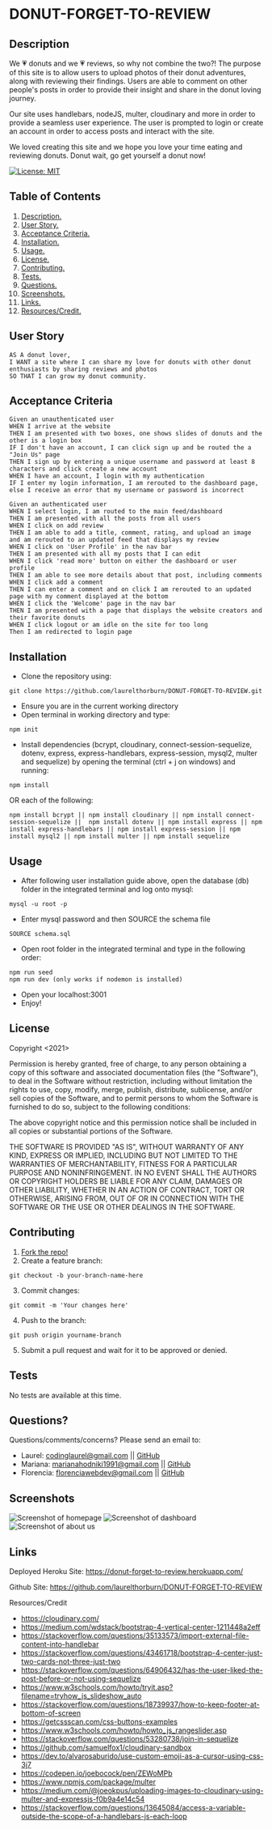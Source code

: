 # DONUT-FORGET-TO-REVIEW

<a name="descsection"></a>
## Description
We 💗 donuts and we 💗 reviews, so why not combine the two?! The purpose of this site is to allow users to upload photos of their donut adventures, along with reviewing their findings. Users are able to comment on other people's posts in order to provide their insight and share in the donut loving journey.

Our site uses handlebars, nodeJS, multer, cloudinary and more in order to provide a seamless user experience.  The user is prompted to login or create an account in order to access posts and interact with the site.

We loved creating this site and we hope you love your time eating and reviewing donuts. Donut wait, go get yourself a donut now!

[![License: MIT](https://img.shields.io/badge/License-MIT-yellow.svg)](https://opensource.org/licenses/MIT)


## Table of Contents
1. [ Description. ](#descsection)
2. [ User Story. ](#usersection)
3. [ Acceptance Criteria. ](#acceptancesection)
4. [ Installation. ](#installsection)
5. [ Usage. ](#usagesection)
6. [ License. ](#licensesection)
7. [ Contributing. ](#contribsection)
8. [ Tests. ](#testsection)
9. [ Questions. ](#questionssection)
10. [ Screenshots. ](#picsection)
11. [ Links. ](#linksection)
12. [ Resources/Credit. ](#creditsection)

<a name="usersection"></a>
## User Story
```
AS A donut lover,
I WANT a site where I can share my love for donuts with other donut enthusiasts by sharing reviews and photos
SO THAT I can grow my donut community.
```

<a name="acceptancesection"></a>
## Acceptance Criteria
```
Given an unauthenticated user
WHEN I arrive at the website
THEN I am presented with two boxes, one shows slides of donuts and the other is a login box
IF I don't have an account, I can click sign up and be routed the a "Join Us" page
THEN I sign up by entering a unique username and password at least 8 characters and click create a new account
WHEN I have an account, I login with my authentication
IF I enter my login information, I am rerouted to the dashboard page, else I receive an error that my username or password is incorrect

Given an authenticated user
WHEN I select login, I am routed to the main feed/dashboard 
THEN I am presented with all the posts from all users
WHEN I click on add review 
THEN I am able to add a title, comment, rating, and upload an image and am rerouted to an updated feed that displays my review
WHEN I click on 'User Profile' in the nav bar 
THEN I am presented with all my posts that I can edit
WHEN I click 'read more' button on either the dashboard or user profile
THEN I am able to see more details about that post, including comments
WHEN I click add a comment
THEN I can enter a comment and on click I am rerouted to an updated page with my comment displayed at the bottom
WHEN I click the 'Welcome' page in the nav bar
THEN I am presented with a page that displays the website creators and their favorite donuts
WHEN I click logout or am idle on the site for too long
Then I am redirected to login page

```

<a name="installsection"></a>
## Installation
* Clone the repository using:
```
git clone https://github.com/laurelthorburn/DONUT-FORGET-TO-REVIEW.git
```
* Ensure you are in the current working directory
* Open terminal in working directory and type:
```
npm init
```
* Install dependencies (bcrypt, cloudinary, connect-session-sequelize, dotenv, express, express-handlebars, express-session, mysql2, multer and sequelize) by opening the terminal (ctrl + j on windows) and running:
```
npm install
```
OR each of the following:
```
npm install bcrypt || npm install cloudinary || npm install connect-session-sequelize ||  npm install dotenv || npm install express || npm install express-handlebars || npm install express-session || npm install mysql2 || npm install multer || npm install sequelize
```

<a name="usagesection"></a>
## Usage
*  After following user installation guide above, open the database (db) folder in the integrated terminal and log onto mysql:
```
mysql -u root -p
```
* Enter mysql password and then SOURCE the schema file
```
SOURCE schema.sql
```
* Open root folder in the integrated terminal and type in the following order:
```
npm run seed
npm run dev (only works if nodemon is installed)
```
* Open your localhost:3001 
* Enjoy!

<a name="licensesection"></a>
## License
Copyright <2021>

Permission is hereby granted, free of charge, to any person obtaining a copy of this software and associated documentation files (the "Software"), to deal in the Software without restriction, including without limitation the rights to use, copy, modify, merge, publish, distribute, sublicense, and/or sell copies of the Software, and to permit persons to whom the Software is furnished to do so, subject to the following conditions:

The above copyright notice and this permission notice shall be included in all copies or substantial portions of the Software.

THE SOFTWARE IS PROVIDED "AS IS", WITHOUT WARRANTY OF ANY KIND, EXPRESS OR IMPLIED, INCLUDING BUT NOT LIMITED TO THE WARRANTIES OF MERCHANTABILITY, FITNESS FOR A PARTICULAR PURPOSE AND NONINFRINGEMENT. IN NO EVENT SHALL THE AUTHORS OR COPYRIGHT HOLDERS BE LIABLE FOR ANY CLAIM, DAMAGES OR OTHER LIABILITY, WHETHER IN AN ACTION OF CONTRACT, TORT OR OTHERWISE, ARISING FROM, OUT OF OR IN CONNECTION WITH THE SOFTWARE OR THE USE OR OTHER DEALINGS IN THE SOFTWARE.

  <a name="contribsection"></a>
## Contributing
  
1. [Fork the repo!](https://docs.github.com/en/get-started/quickstart/fork-a-repo)
2. Create a feature branch:
```
git checkout -b your-branch-name-here
```
3. Commit changes:
```
git commit -m 'Your changes here'
```
4. Push to the branch:
```
git push origin yourname-branch
```
5. Submit a pull request and wait for it to be approved or denied.

  <a name="testsection"></a>
## Tests
  No tests are available at this time.

  <a name="questionssection"></a>
## Questions?

  Questions/comments/concerns? Please send an email to:
  * Laurel: codinglaurel@gmail.com || [GitHub](https://github.com/laurelthorburn)
  * Mariana: marianahodniki1991@gmail.com || [GitHub](https://github.com/mhdavie)
  * Florencia: florenciawebdev@gmail.com || [GitHub](https://github.com/FlorenciaB94)

  <a name="picsection"></a>
  ## Screenshots
  ![Screenshot of homepage](./public/media/screenshot1.jpg)
  ![Screenshot of dashboard](./public/media/screenshot2.jpg)
  ![Screenshot of about us](./public/media/screenshot3.jpg)

  <a name="linksection"></a>
  ## Links
  
  Deployed Heroku Site: https://donut-forget-to-review.herokuapp.com/

  Github Site: https://github.com/laurelthorburn/DONUT-FORGET-TO-REVIEW

Resources/Credit
* https://cloudinary.com/
* https://medium.com/wdstack/bootstrap-4-vertical-center-1211448a2eff
* https://stackoverflow.com/questions/35133573/import-external-file-content-into-handlebar
* https://stackoverflow.com/questions/43461718/bootstrap-4-center-just-two-cards-not-three-just-two
* https://stackoverflow.com/questions/64906432/has-the-user-liked-the-post-before-or-not-using-sequelize
* https://www.w3schools.com/howto/tryit.asp?filename=tryhow_js_slideshow_auto
* https://stackoverflow.com/questions/18739937/how-to-keep-footer-at-bottom-of-screen
* https://getcssscan.com/css-buttons-examples
* https://www.w3schools.com/howto/howto_js_rangeslider.asp
* https://stackoverflow.com/questions/53280738/join-in-sequelize
* https://github.com/samuelfox1/cloudinary-sandbox
* https://dev.to/alvarosaburido/use-custom-emoji-as-a-cursor-using-css-3j7
* https://codepen.io/joebocock/pen/ZEWoMPb
* https://www.npmjs.com/package/multer
* https://medium.com/@joeokpus/uploading-images-to-cloudinary-using-multer-and-expressjs-f0b9a4e14c54
* https://stackoverflow.com/questions/13645084/access-a-variable-outside-the-scope-of-a-handlebars-js-each-loop
